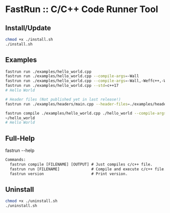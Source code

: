 # FastRun :: C/C++ Code Runner Tool

## Install/Update

```bash
chmod +x ./install.sh
./install.sh
```

## Examples

```bash
fastrun run ./examples/hello_world.cpp
fastrun run ./examples/hello_world.cpp --compile-args=-Wall
fastrun run ./examples/hello_world.cpp --compile-args=-Wall,-Weffc++,-Wextra,-Wsign-conversion
fastrun run ./examples/hello_world.cpp --std=c++17
# Hello World
```

```bash
# Header files (Not published yet in last release!)
fastrun run ./examples/headers/main.cpp --header-files=./examples/headers/sum.cpp
```

```bash
fastrun compile ./examples/hello_world.cpp ./hello_world --compile-args=-Wall --std=c++17
~/hello_world
# Hello World
```

## Full-Help

fastrun --help

```txt
Commands:
  fastrun compile [FILENAME] [OUTPUT] # Just compiles c/c++ file.
  fastrun run [FILENAME]              # Compile and execute c/c++ file.
  fastrun version                     # Print version.
```

## Uninstall

```bash
chmod +x ./uninstall.sh
./uninstall.sh
```
